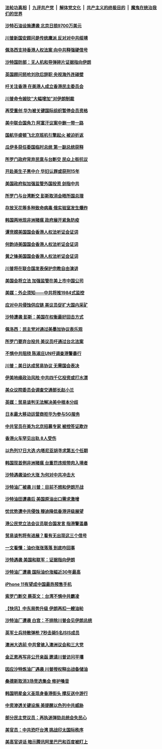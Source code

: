 ####  [法轮功真相](../../../../basic/blob/master/README.md?t=09190000) &nbsp;|&nbsp; [九评共产党](../../../../9ping.md/blob/master/README.md?t=09190000) &nbsp;|&nbsp; [解体党文化](../../../../jtdwh.md/blob/master/README.md?t=09190000)  &nbsp;|&nbsp; [共产主义的终极目的](../../../../gczydzjmd.md/blob/master/README.md?t=09190000) &nbsp;|&nbsp; [魔鬼在统治我们的世界](../../../../mgztzwmdsj.md/blob/master/README.md?t=09190000) 

#### [沙特石油设施遭袭 北京日损9700万美元](../pages/nsc418/n11530752.md?t=09190000) 

#### [川普新国安顾问是传统鹰派 反对对中共绥靖](../pages/nsc418/n11530608.md?t=09190000) 

#### [佩洛西支持香港人权法案 向中共释强硬信号](../pages/nsc418/n11530716.md?t=09190000) 

#### [沙特国防部：无人机和导弹碎片证据指向伊朗](../pages/nsc418/n11530299.md?t=09190000) 

#### [英国顾问怒呛刘欣后辞职 央视海外连碰壁](../pages/nsc418/n11530296.md?t=09190000) 

#### [吁关注香港 在美港人成立香港民主委员会](../pages/nsc418/n11530339.md?t=09190000) 

#### [川普命令姆钦“大幅增加”对伊朗制裁](../pages/nsc418/n11530051.md?t=09190000) 

#### [再受重创 华为被关键国际组织暂停会员资格](../pages/nsc418/n11530164.md?t=09190000) 

#### [美中联合国角力 阿富汗议案中删一带一路](../pages/nsc418/n11530105.md?t=09190000) 

#### [国航华盛顿飞北京班机引擎起火 被迫折返](../pages/nsc418/n11529721.md?t=09190000) 

#### [瓜伊多获任委国临时总统 第一副总统获释](../pages/nsc418/n11529663.md?t=09190000) 

#### [所罗门政府背弃民意与台断交 民众上街抗议](../pages/nsc418/n11529236.md?t=09190000) 

#### [开赴美生子黑中介 华妇认罪或获刑15年](../pages/nsc418/n11529520.md?t=09190000) 

#### [美国政府拟加强监管外国投资 剑指中共](../pages/nsc418/n11529435.md?t=09190000) 

#### [所罗门与台湾断交 彭斯取消会晤所国总理](../pages/nsc418/n11529375.md?t=09190000) 

#### [存放天花等多种致命病毒 俄实验室发生爆炸](../pages/nsc418/n11529146.md?t=09190000) 

#### [韩国两地现非洲猪瘟 政府展开紧急防疫](../pages/nsc418/n11529026.md?t=09190000) 

#### [谭竞嫦美国国会香港人权法听证会证词](../pages/nsc418/n11528893.md?t=09190000) 

#### [何韵诗美国国会香港人权法听证会证词](../pages/nsc418/n11528888.md?t=09190000) 

#### [黄之锋美国国会香港人权法听证会证词](../pages/nsc418/n11528854.md?t=09190000) 

#### [川普将在联合国发表保护宗教自由演讲](../pages/nsc418/n11528441.md?t=09190000) 

#### [美国会将立法 加强监管在美上市中国公司](../pages/nsc418/n11528364.md?t=09190000) 

#### [美媒：外企须知——中共将推1984式监控](../pages/nsc418/n11528327.md?t=09190000) 

#### [应对中共侵蚀供应链 美议员促扩大国内采矿](../pages/nsc418/n11528320.md?t=09190000) 

#### [沙特遭袭 彭斯：美国在权衡最好回击方式](../pages/nsc418/n11528147.md?t=09190000) 

#### [佩洛西：民主党对通过美墨加协议表乐观](../pages/nsc418/n11527937.md?t=09190000) 

#### [所罗门要弃台投共 美议员吁通过台北法案](../pages/nsc418/n11528044.md?t=09190000) 

#### [不惧中共阻挠 陈淑庄UN吁调查港警暴行](../pages/nsc418/n11528003.md?t=09190000) 

#### [川普：美日达成贸易协议 无需国会表决](../pages/nsc418/n11527734.md?t=09190000) 

#### [伊美地缘政治风险 中共四千亿投资或打水漂](../pages/nsc418/n11527587.md?t=09190000) 

#### [美众议院委员会调查交通部长赵小兰](../pages/nsc418/n11527828.md?t=09190000) 

#### [英媒：贸易谈判无法解决美中根本分歧](../pages/nsc418/n11527167.md?t=09190000) 

#### [日本最大移动运营商拒华为参与5G服务](../pages/nsc418/n11527688.md?t=09190000) 

#### [中共官员在美为北京招募专家 被控签证欺诈](../pages/nsc418/n11527206.md?t=09190000) 

#### [香港火车罕见出轨 8人受伤](../pages/nsc418/n11527373.md?t=09190000) 

#### [以色列17日大选 内塔尼亚胡寻求第五个任期](../pages/nsc418/n11527203.md?t=09190000) 

#### [韩国现首例非洲猪瘟 台重罚违规带肉入境者](../pages/nsc418/n11526626.md?t=09190000) 

#### [沙特遇袭油价大涨 为何对中共冲击大](../pages/nsc418/n11526270.md?t=09190000) 

#### [沙特油厂被袭 川普：目前不想和伊朗开战](../pages/nsc418/n11526190.md?t=09190000) 

#### [沙特油田遭袭后 美国原油出口需求激增](../pages/nsc418/n11525988.md?t=09190000) 

#### [忧优势遭中共侵蚀 穆迪降低香港评级展望](../pages/nsc418/n11526005.md?t=09190000) 

#### [港公民党立法会议员联合国发言 指港警滥暴](../pages/nsc418/n11526010.md?t=09190000) 

#### [贸易谈判将有进展？看有无出现这三个信号](../pages/nsc418/n11525463.md?t=09190000) 

#### [一文看懂：油价涨涨落落 到底咋回事](../pages/nsc418/n11525702.md?t=09190000) 

#### [沙特遇袭 美国和联军：证据指向伊朗](../pages/nsc418/n11525761.md?t=09190000) 

#### [沙特油厂遭袭 国际油价涨幅近30年最高](../pages/nsc418/n11525729.md?t=09190000) 

#### [iPhone 11有望成中国最热预售手机](../pages/nsc418/n11525432.md?t=09190000) 

#### [索罗门断交 蔡英文：台湾不惧中共霸凌](../pages/nsc418/n11525358.md?t=09190000) 

#### [【快讯】中东局势升级 伊朗再扣一艘油轮](../pages/nsc418/n11525555.md?t=09190000) 

#### [沙特油厂遭袭 白宫：不排除川普会见伊朗总统](../pages/nsc418/n11525087.md?t=09190000) 

#### [英军士兵持散弹枪 7秒击毙5名ISIS成员](../pages/nsc418/n11524967.md?t=09190000) 

#### [澳洲大选前 中共曾骇入澳洲议会和三大党](../pages/nsc418/n11524880.md?t=09190000) 

#### [金正恩再写非公开亲函 邀请川普访问平壤](../pages/nsc418/n11524879.md?t=09190000) 

#### [因应沙特炼油厂遇袭 川普授权释出战备储油](../pages/nsc418/n11524767.md?t=09190000) 

#### [桑德斯取消3场竞选集会 修护嗓音](../pages/nsc418/n11524417.md?t=09190000) 

#### [韩国明星金义圣现身香港街头 撑反送中游行](../pages/nsc418/n11524334.md?t=09190000) 

#### [中资渗透关键设施 美提醒以色列中共威胁](../pages/nsc418/n11524129.md?t=09190000) 

#### [部分民主党议员：再执迷弹劾总统会失民心](../pages/nsc418/n11524104.md?t=09190000) 

#### [美官员：中共恐吓台湾 挑战印太国际秩序](../pages/nsc418/n11523622.md?t=09190000) 

#### [美高官讲话 暗示腾讯阿里巴巴和百度被盯上](../pages/nsc418/n11523798.md?t=09190000) 

